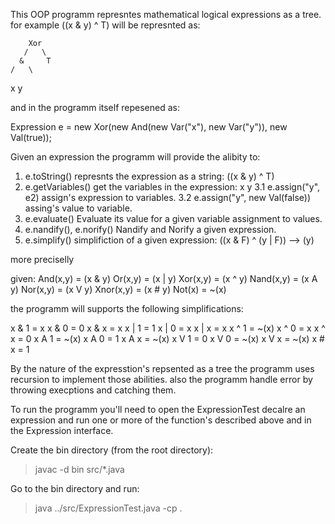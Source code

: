 This OOP programm represntes mathematical logical expressions as a tree.
for example ((x & y) ^ T) will be represnted as:

        Xor
       /   \
      &     T
    /   \
   x     y

and in the programm itself repesened as:

Expression e = new Xor(new And(new Var("x"), new Var("y")), new Val(true));


Given an expression the programm will provide the alibity to:

1. e.toString()
    represnts the expression as a string: ((x & y) ^ T) 
2. e.getVariables()
    get the variables in the expression: x y
3.1 e.assign("y", e2)
    assign's expression to variables.
3.2 e.assign("y", new Val(false))
    assing's value to variable.
4. e.evaluate()
    Evaluate its value for a given variable assignment to values.
5. e.nandify(), e.norify()
    Nandify and Norify a given expression.
6. e.simplify()
    simplifiction of a given expression: ((x & F) ^ (y | F)) --> (y)

more preciselly

given:
And(x,y) = (x & y)
Or(x,y) = (x | y)
Xor(x,y) = (x ^ y)
Nand(x,y) = (x A y)
Nor(x,y) = (x V y)
Xnor(x,y) = (x # y)
Not(x) = ~(x)

the programm will supports the following simplifications:

x & 1 = x
x & 0 = 0
x & x = x
x | 1 = 1
x | 0 = x
x | x = x
x ^ 1 = ~(x)
x ^ 0 = x
x ^ x = 0
x A 1 = ~(x)
x A 0 = 1
x A x = ~(x)
x V 1 = 0
x V 0 = ~(x)
x V x = ~(x)
x # x = 1

By the nature of the expresstion's repsented as a tree the programm uses recursion
to implement those abilities. also the programm handle error by throwing execptions and catching them.


To run the programm you'll need to open the ExpressionTest decalre an expression
and run one or more of the function's described above and in the Expression interface.

Create the bin directory (from the root directory):
> javac -d bin src/*.java

Go to the bin directory and run:
> java ../src/ExpressionTest.java -cp .









